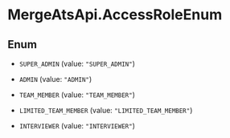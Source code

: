 # MergeAtsApi.AccessRoleEnum

## Enum


* `SUPER_ADMIN` (value: `"SUPER_ADMIN"`)

* `ADMIN` (value: `"ADMIN"`)

* `TEAM_MEMBER` (value: `"TEAM_MEMBER"`)

* `LIMITED_TEAM_MEMBER` (value: `"LIMITED_TEAM_MEMBER"`)

* `INTERVIEWER` (value: `"INTERVIEWER"`)


